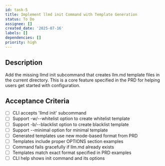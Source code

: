 ```yaml
---
id: task-5
title: Implement llmd init Command with Template Generation
status: To Do
assignee: []
created_date: '2025-07-16'
labels: []
dependencies: []
priority: high
---
```


## Description

Add the missing llmd init subcommand that creates llm.md template files in the current directory. This is a core feature specified in the PRD for helping users get started with configuration.

## Acceptance Criteria

- [ ] CLI accepts 'llmd init' subcommand
- [ ] Support -w/--whitelist option to create whitelist template
- [ ] Support -b/--blacklist option to create blacklist template
- [ ] Support --minimal option for minimal template
- [ ] Generated templates use new mode-based format from PRD
- [ ] Templates include proper OPTIONS section examples
- [ ] Command fails gracefully if llm.md already exists
- [ ] Templates match exact format specified in PRD examples
- [ ] CLI help shows init command and its options
